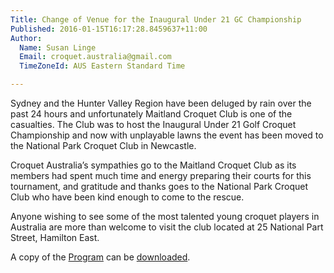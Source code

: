 ```yaml
---
Title: Change of Venue for the Inaugural Under 21 GC Championship
Published: 2016-01-15T16:17:28.8459637+11:00
Author:
  Name: Susan Linge
  Email: croquet.australia@gmail.com
  TimeZoneId: AUS Eastern Standard Time

---
```

Sydney and the Hunter Valley Region have been deluged by rain over the past 24 hours and unfortunately Maitland Croquet Club is one of the casualties.  The Club was to host the Inaugural Under 21 Golf Croquet Championship and now with unplayable lawns the event has been moved to the National Park Croquet Club in Newcastle.

Croquet Australia’s sympathies go to the Maitland Croquet Club as its members had spent much time and energy preparing their courts for this tournament, and gratitude and thanks goes to the National Park Croquet Club who have been kind enough to come to the rescue.

Anyone wishing to see some of the most talented young croquet players in Australia are more than welcome to visit the club located at 25 National Part Street, Hamilton East.

A copy of the [Program](/aca-tournament-calendar-as-at-14-january-2016.pdf) can be [downloaded](/aca-tournament-calendar-as-at-14-january-2016.pdf).